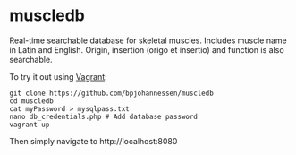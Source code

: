 muscledb
========

Real-time searchable database for skeletal muscles. Includes muscle name in Latin and English. Origin, insertion (origo et insertio) and function is also searchable.

To try it out using [Vagrant](https://www.vagrantup.com/):

    git clone https://github.com/bpjohannessen/muscledb
    cd muscledb
    cat myPassword > mysqlpass.txt
    nano db_credentials.php # Add database password
    vagrant up

Then simply navigate to http://localhost:8080

